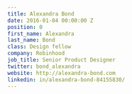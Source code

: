 ```yaml
---
title: Alexandra Bond
date: 2016-01-04 00:00:00 Z
position: 0
first_name: Alexandra
last_name: Bond
class: Design fellow
company: Robinhood
job_title: Senior Product Designer
twitter: bond_alexandra
website: http://alexandra-bond.com
linkedin: in/alexandra-bond-84155830/
---
```

